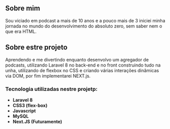 ## Sobre mim

Sou viciado em podcast a mais de 10 anos e a pouco mais de 3 iniciei minha jornada no mundo do desenvolvimento do absoluto zero, sem saber nem
o que era HTML.

## Sobre estre projeto

 Aprendendo e me divertindo enquanto desenvolvo um agregador de podcasts, utilizando Laravel 8 no back-end e no front construindo tudo na unha, utilizando de flexbox no CSS e criando várias interações dinâmicas via DOM, por fim implementarei NEXT.js.

### Tecnologia utilizadas nestre projetp:

- **Laravel 8**
- **CSS3 (flex-box)**
- **Javascript**
- **MySQL**
- **Next.JS (Futuramente)**
